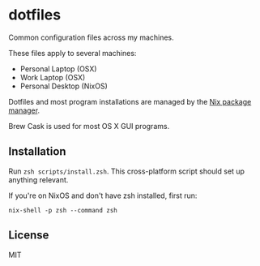 # dotfiles

Common configuration files across my machines.

These files apply to several machines:

- Personal Laptop (OSX)
- Work Laptop (OSX)
- Personal Desktop (NixOS)

Dotfiles and most program installations are managed by the [Nix package manager](https://nixos.org/nix/).

Brew Cask is used for most OS X GUI programs.

## Installation

Run `zsh scripts/install.zsh`. This cross-platform script should set up anything relevant.

If you're on NixOS and don't have zsh installed, first run:

```
nix-shell -p zsh --command zsh
```

## License

MIT
